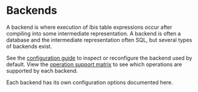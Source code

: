 # Backends

A backend is where execution of Ibis table expressions occur after compiling into some intermediate representation. A backend is often a database and the intermediate representation often SQL, but several types of backends exist.

See the [configuration guide](../how_to/configuration.md#default-backend)
to inspect or reconfigure the backend used by default. View the [operation support matrix](_support_matrix.md) to see which operations
are supported by each backend.

Each backend has its own configuration options documented here.
